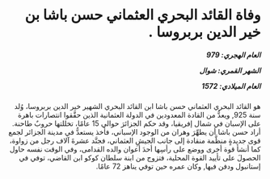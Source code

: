 <h1 dir="rtl">وفاة القائد البحري العثماني حسن باشا بن خير الدين بربروسا .</h1>

<h5 dir="rtl">العام الهجري:  979

الشهر القمري: شوال

العام الميلادي: 1572</h5>

<p dir="rtl">هو القائد البحري العثماني حسن باشا ابن القائد البحري الشهير خير الدين بربروسا، وُلد سنة 925, ويعدُّ من القادة المعدودين في الدولة العثمانية الذين حقَّقوا انتصارات باهرة على الإسبان في شمال إفريقيا، وقد حكم الجزائرَ حوالي 15 عامًا، تخللتها حروبٌ طاحنة. أراد حسن باشا أن يطهِّرَ وهران من الوجود الإسباني، فأخذ يستعدُّ في مدينة الجزائر لجمع قوى جديدةٍ منظَّمة منقادة إلى جانب الجيشِ العثماني، فجنَّد عشرةَ آلاف رجل من زواوة، كما أنشأ قوة أخرى ووضع على رأسِها أحدَ أعوان والده القدامى، وفي الوقت نفسه حاول الحصولَ على تأييد القوة المحلية، فتزوج من ابنة سلطان كوكو ابن القاضي، توفي في إستانبول ودفن فيها, وكان عمره حين توفي يناهز 72 عامًا.</p></br>

